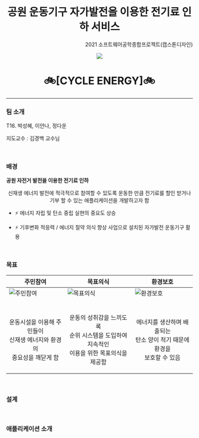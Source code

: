 

<h1 align="center"> 공원 운동기구 자가발전을 이용한 전기료 인하 서비스 </h1>

<p align="right"> 2021 소프트웨어공학종합프로젝트(캡스톤디자인) </p>



<p align="center">
  

  
  <img src="https://user-images.githubusercontent.com/37640219/120482533-3000f780-c3ec-11eb-9e62-7b6d69d18d46.png">
  

            
</p>


<h1 align="center"> 🚲[CYCLE ENERGY]🚲 </h1>

---


### 팀 소개

T16. 박성혜, 이안나, 정다운

지도교수 : 김경백 교수님

<br/>


### 배경

<b> 공원 자전거 발전을 이용한 전기료 인하 </b>

<p align="center"> 신재생 에너지 발전에 적극적으로 참여할 수 있도록 운동한 만큼 전기료를 할인 받거나 기부 할 수 있는 애플리케이션을 개발하고자 함 </p>

 - ⚡ 에너지 자립 및 탄소 중립 실현의 중요도 상승 

 - ⚡ 기후변화 적응력 / 에너지 절약 의식 향상 사업으로 설치된 자가발전 운동기구 활용



<br/>

### 목표
<p align="center">
  
| <b>주민참여</b> | <b>목표의식</b> | <b>환경보호</b> |
|---|---|---|
| ![주민참여](https://user-images.githubusercontent.com/37640219/120490363-4f4f5300-c3f3-11eb-8c83-20a3cf3eebf4.png) | ![목표의식](https://user-images.githubusercontent.com/37640219/120490420-5bd3ab80-c3f3-11eb-86be-c299dba60ca9.png) | ![환경보호](https://user-images.githubusercontent.com/37640219/120490474-655d1380-c3f3-11eb-9012-38cb0b1fdf55.png)
| <br/> <p align="center"> 운동시설을 이용해 주민들이 <br/> 신재생 에너지와 환경의 <br/> 중요성을 깨닫게 함 </p>| <br/> <p align="center"> 운동의 성취감을 느끼도록 <br/> 순위 시스템을 도입하여 지속적인 <br/> 이용을 위한 목표의식을 제공함 </p> | <br/> <p align="center"> 에너지를 생산하며 배출되는 <br/> 탄소 양이 적기 때문에 환경을 <br/> 보호할 수 있음 </p>


<br/>

### 설계


<br/>

### 애플리케이션 소개




